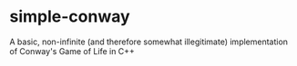 # simple-conway

A basic, non-infinite (and therefore somewhat illegitimate) implementation of Conway's Game of Life in C++
